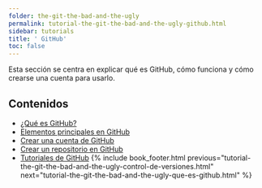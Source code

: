 ```yaml
---
folder: the-git-the-bad-and-the-ugly
permalink: tutorial-the-git-the-bad-and-the-ugly-github.html
sidebar: tutorials
title: ' GitHub'
toc: false
---
```


Esta sección se centra en explicar qué es GitHub, cómo funciona y cómo crearse una cuenta para usarlo.

## Contenidos
  * [¿Qué es GitHub?](tutorial-the-git-the-bad-and-the-ugly-que-es-github.html)
  * [Elementos principales en GitHub](tutorial-the-git-the-bad-and-the-ugly-elementos-principales-en-github.html)
  * [Crear una cuenta de GitHub](tutorial-the-git-the-bad-and-the-ugly-crear-una-cuenta-de-github.html)
  * [Crear un repositorio en GitHub](tutorial-the-git-the-bad-and-the-ugly-crear-un-repositorio-en-github.html)
  * [Tutoriales de GitHub](tutorial-the-git-the-bad-and-the-ugly-tutoriales-de-github.html)
{% include book_footer.html previous="tutorial-the-git-the-bad-and-the-ugly-control-de-versiones.html" next="tutorial-the-git-the-bad-and-the-ugly-que-es-github.html" %}